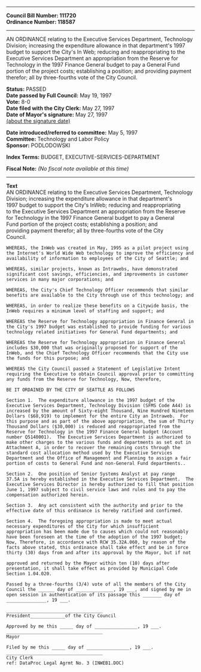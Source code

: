 * * * * *  
  
**Council Bill Number: [](#h0)[](#h2)111720**   
**Ordinance Number: 118587**  
  
* * * * *  
  
AN ORDINANCE relating to the Executive Services Department, Technology Division; increasing the expenditure allowance in that department's 1997 budget to support the City's In Web; reducing and reappropriating to the Executive Services Department an appropriation from the Reserve for Technology in the 1997 Finance General budget to pay a General Fund portion of the project costs; establishing a position; and providing payment therefor; all by three-fourths vote of the City Council.  
  
**Status:** PASSED   
**Date passed by Full Council:** May 19, 1997   
**Vote:** 8-0   
**Date filed with the City Clerk:** May 27, 1997   
**Date of Mayor's signature:** May 27, 1997   
[(about the signature date)](/~public/approvaldate.htm)   
  
  
**Date introduced/referred to committee:** May 5, 1997   
**Committee:** Technology and Labor Policy   
**Sponsor:** PODLODOWSKI   
  
**Index Terms:** BUDGET, EXECUTIVE-SERVICES-DEPARTMENT  
  
**Fiscal Note:** *(No fiscal note available at this time)*  
  
* * * * *  
  
**Text**  
    AN ORDINANCE relating to the Executive Services Department, Technology  
    Division; increasing the expenditure allowance in that department's  
    1997 budget to support the City's InWeb; reducing and reappropriating  
    to the Executive Services Department an appropriation from the Reserve  
    for Technology in the 1997 Finance General budget to pay a  General  
    Fund portion of the project costs;  establishing a position; and  
    providing payment therefor; all by three-fourths vote of the City  
    Council.  
  
    WHEREAS, the InWeb was created in May, 1995 as a pilot project using  
    the Internet's World Wide Web technology to improve the efficiency and  
    availability of information to employees of the City of Seattle; and  
  
    WHEREAS, similar projects, known as Intrawebs, have demonstrated  
    significant cost savings, efficiencies, and improvements in customer  
    services in many major corporations; and  
  
    WHEREAS, the City's Chief Technology Officer recommends that similar  
    benefits are available to the City through use of this technology; and  
  
    WHEREAS, in order to realize these benefits on a Citywide basis, the  
    InWeb requires a minimum level of staffing and support; and  
  
    WHEREAS the Reserve for Technology appropriation in Finance General in  
    the City's 1997 budget was established to provide funding for various  
    technology related initiatives for General Fund departments; and  
  
    WHEREAS the Reserve for Technology appropriation in Finance General  
    includes $30,000 that was originally proposed for support of the  
    InWeb, and the Chief Technology Officer recommends that the City use  
    the funds for this purpose; and  
  
    WHEREAS the City Council passed a Statement of Legislative Intent  
    requiring the Executive to obtain Council approval prior to committing  
    any funds from the Reserve for Technology, Now, therefore,  
  
    BE IT ORDAINED BY THE CITY OF SEATTLE AS FOLLOWS  
  
    Section 1.  The expenditure allowance in the 1997 budget of the  
    Executive Services Department, Technology Division (SFMS Code A44) is  
    increased by the amount of Sixty-eight Thousand, Nine Hundred Nineteen  
    Dollars ($68,919) to implement for the entire City an Intraweb.  For  
    this purpose and as part of the above appropriation, the sum of Thirty  
    Thousand Dollars ($30,000) is reduced and reappropriated from the  
    Reserve for Technology in the 1997 Finance General budget (Account  
    number Q5140001).  The Executive Services Department is authorized to  
    make other charges to the various funds and departments as set out in  
    Attachment A, in order to recover the remaining costs through the  
    standard cost allocation method used by the Executive Services  
    Department and the Office of Management and Planning to assign a fair  
    portion of costs to General Fund and non-General Fund departments..  
  
    Section 2.  One position of Senior Systems Analyst at pay range  
    37.5A is hereby established in the Executive Services Department.  The  
    Executive Services Director is hereby authorized to fill that position  
    June 1, 1997 subject to civil service laws and rules and to pay the  
    compensation authorized herein.  
  
    Section 3.  Any act consistent with the authority and prior to the  
    effective date of this ordinance is hereby ratified and confirmed.  
  
    Section 4.  The foregoing appropriation is made to meet actual  
    necessary expenditures of the City for which insufficient  
    appropriation has been made due to causes which could not reasonably  
    have been foreseen at the time of the adoption of the 1997 budget;  
    Now, Therefore, in accordance with RCW 35.32A.060, by reason of the  
    facts above stated, this ordinance shall take effect and be in force  
    thirty (30) days from and after its approval by the Mayor, but if not  
  
    approved and returned by the Mayor within ten (10) days after  
    presentation, it shall take effect as provided by Municipal Code  
    Section 1.04.020.  
  
    Passed by a three-fourths (3/4) vote of all the members of the City  
    Council the ______ day of ______________, 19 ___, and signed by me in  
    open session in authentication of its passage this _______ day of  
    _______________, 19 ___.  
  
    ____________________________________  
    President_____________of the City Council  
  
    Approved by me this _____ day of ________________, 19 ___.  
    ____________________________________  
    Mayor  
  
    Filed by me this _____ day of ________________, 19 ___.  
    ____________________________________  
    City Clerk  
    ref: DataProc Legal Agrmt No. 3 (INWEB1.DOC)  
